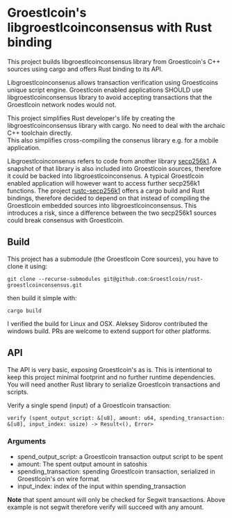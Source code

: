 # Groestlcoin's libgroestlcoinconsensus with Rust binding

This project builds libgroestlcoinconsensus library from Groestlcoin's C++ sources using cargo and offers Rust binding to its API.

Libgroestlcoinconsenus allows transaction verification using Groestlcoins unique script engine.
Groestlcoin enabled applications SHOULD use libgroestlcoinconsensus library to avoid accepting transactions that the Groestlcoin network nodes would not.

This project simplifies Rust developer's life by creating the libgroestlcoinconsensus library with cargo.
No need to deal with the archaic C++ toolchain directly.  
This also simplifies cross-compiling the consenus library e.g. for a mobile application.

Libgroestlcoinconsenus refers to code from another library [secp256k1](https://github.com/bitcoin-core/secp256k1).
A snapshot of that library is also included into Groestlcoin sources, therefore it could be backed into libgroestlcoinconsenus.
A typical Groestlcoin enabled application will however want to access further secp256k1 functions.
The project [rustc-secp256k1](https://github.com/rust-bitcoin/rust-secp256k1) offers a cargo build and Rust bindings,
therefore decided to depend on that instead of compiling the Groestlcoin embedded sources into libgroestlcoinconsensus.
This introduces a risk, since a difference between the two secp256k1 sources could break consensus with Groestlcoin.

## Build

This project has a submodule (the Groestlcoin Core sources), you have to clone it using:

`
git clone --recurse-submodules git@github.com:Groestlcoin/rust-groestlcoinconsensus.git
`

then build it simple with:

`
cargo build
`

I verified the build for Linux and OSX. Aleksey Sidorov contributed the windows build. PRs are welcome to extend support for other platforms.

## API
The API is very basic, exposing Groestlcoin's as is. This is intentional to keep this project minimal footprint and no further runtime dependencies. You will need another Rust library to serialize Groestlcoin transactions and scripts.

Verify a single spend (input) of a Groestlcoin transaction:

`
verify (spent_output_script: &[u8], amount: u64, spending_transaction: &[u8], input_index: usize) -> Result<(), Error>
`

### Arguments
 * spend_output_script: a Groestlcoin transaction output script to be spent
 * amount: The spent output amount in satoshis
 * spending_transaction: spending Groestlcoin transaction, serialized in Groestlcoin's on wire format
 * input_index: index of the input within spending_transaction

**Note** that spent amount will only be checked for Segwit transactions. Above example is not segwit therefore verify will succeed with any amount.
